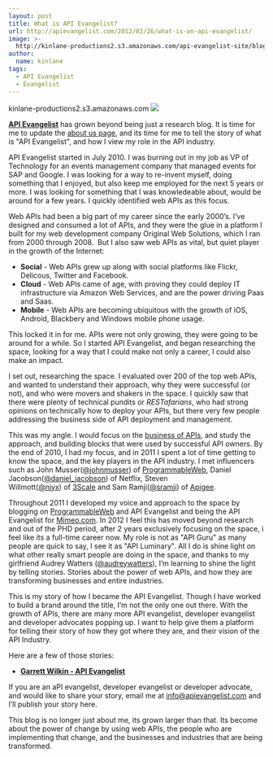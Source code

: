 ```yaml
---
layout: post
title: What is API Evangelist?
url: http://apievangelist.com/2012/02/26/what-is-an-api-evangelist/
image: >-
  http://kinlane-productions2.s3.amazonaws.com/api-evangelist-site/blog/Tag-Cloud-API-Evangelist.png
author:
  name: kinlane
tags:
  - API Evangelist
  - Evangelist
---
```

kinlane-productions2.s3.amazonaws.com ![](http://kinlane-productions.s3.amazonaws.com/api-evangelist/Tag-Cloud-API-Evangelist.png)

**[API Evangelist](http://apievangelist.com "API Evangelist")** has grown beyond being just a research blog. It is time for me to update the [about us page](/about.php "about us page"), and its time for me to tell the story of what is "API Evangelist", and how I view my role in the API industry.

API Evangelist started in July 2010. I was burning out in my job as VP of Technology for an events management company that managed events for SAP and Google. I was looking for a way to re-invent myself, doing something that I enjoyed, but also keep me employed for the next 5 years or more. I was looking for something that I was knowledeable about, would be around for a few years. I quickly identified web APIs as this focus.

Web APIs had been a big part of my career since the early 2000’s. I’ve designed and consumed a lot of APIs, and they were the glue in a platform I built for my web development company Original Web Solutions, which I ran from 2000 through 2008.  But I also saw web APIs as vital, but quiet player in the growth of the Internet:

*   **Social** - Web APIs grew up along with social platforms like Flickr, Delicous, Twitter and Facebook.
*   **Cloud** - Web APIs came of age, with proving they could deploy IT infrastructure via Amazon Web Services, and are the power driving Paas and Saas.
*   **Mobile** - Web APIs are becoming ubiquitous with the growth of iOS, Android, Blackbery and Windows mobile phone usage.

This locked it in for me. APIs were not only growing, they were going to be around for a while. So I started API Evangelist, and began researching the space, looking for a way that I could make not only a career, I could also make an impact.

I set out, researching the space. I evaluated over 200 of the top web APIs, and wanted to understand their approach, why they were successful (or not), and who were movers and shakers in the space. I quickly saw that there were plenty of technical pundits or _RESTafarians_, who had strong opinions on technically how to deploy your APIs, but there very few people addressing the business side of API deployment and management.

This was my angle. I would focus on the [business of APIs](/business_of_apis.php "Business of APIs"), and study the approach, and building blocks that were used by successful API owners. By the end of 2010, I had my focus, and in 2011 I spent a lot of time getting to know the space, and the key players in the API industry. I met influencers such as John Musser([@johnmusser](https://twitter.com/#!/johnmusser "John Musser")) of [ProgrammableWeb](http://programmableweb.com/ "ProgrammableWeb"), Daniel Jacobson([@daniel\_jacobson](https://twitter.com/#!/daniel_jacobson "Daniel Jacobson")) of Netflix, Steven Willmott([@njyx](https://twitter.com/#!/njyx "Steve Willmott")) of [3Scale](http://3scale.net/ "3Scale") and Sam Ramji([@sramji](https://twitter.com/#!/sramji "Sam Ramji")) of [Apigee](http://apigee.com/ "Apigee").

Throughout 2011 I developed my voice and approach to the space by blogging on [ProgrammableWeb](http://programmableweb.com/ "ProgrammableWeb") and API Evangelist and being the API Evangelist for [Mimeo.com](http://www.mimeo.com "Mimeo.com"). In 2012 I feel this has moved beyond research and out of the PHD period, after 2 years exclusively focusing on the space, i feel like its a full-time career now. My role is not as "API Guru" as many people are quick to say, I see it as "API Luminary". All I do is shine light on what other really smart people are doing in the space, and thanks to my girlfriend Audrey Watters ([@audreywatters](https://twitter.com/#!/audreywatters "Audrey Watters")), I’m learning to shine the light by telling stories. Stories about the power of web APIs, and how they are transforming businesses and entire industries.

This is my story of how I became the API Evangelist. Though I have worked to build a brand around the title, I’m not the only one out there. With the growth of APIs, there are many more API evangelist, developer evangelist and developer advocates popping up. I want to help give them a platform for telling their story of how they got where they are, and their vision of the API Industry.

Here are a few of those stories:

*   **[Garrett Wilkin - API Evangelist](/garrett_wilkin_api_evangelist.php "Garrett Willkin - API Evangelist")**

If you are an aPI evangelist, developer evangelist or developer advocate, and would like to share your story, email me at [info@apievangelist.com](mailto:info@apievangelist.com "info@apievangelist.com ") and I’ll publish your story here.

This blog is no longer just about me, its grown larger than that. Its become about the power of change by using web APIs, the people who are implementing that change, and the businesses and industries that are being transformed.